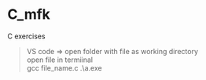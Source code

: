 # C_mfk
C exercises

> VS code => open folder with file as working directory <br />
> open file in termiinal <br />
> gcc file_name.c
> .\a.exe

